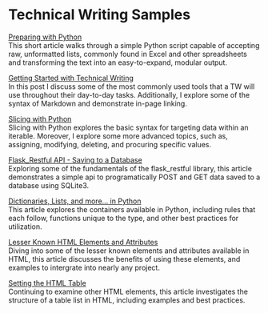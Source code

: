 # Technical Writing Samples

[Preparing with Python](https://jeffreygraessley.com/blog/2023/preparing-with-python)  
This short article walks through a simple Python script capable of accepting raw, unformatted lists, commonly found in Excel and other spreadsheets and transforming the text into an easy-to-expand, modular output.

[Getting Started with Technical Writing](https://jeffreygraessley.com/blog/2023/getting-started-with-technical-writing)  
In this post I discuss some of the most commonly used tools that a TW will use throughout their day-to-day tasks. Additionally, I explore some of the syntax of Markdown and demonstrate in-page linking.

[Slicing with Python](http://jeffreygraessley.com/blog/2023/slicing-with-python)  
Slicing with Python explores the basic syntax for targeting data within an iterable. Moreover, I explore some more advanced topics, such as, assigning, modifying, deleting, and procuring specific values.

[Flask_Restful API - Saving to a Database](https://jeffreygraessley.com/blog/2023/flask-restful-api)  
Exploring some of the fundamentals of the flask_restful library, this article demonstrates a simple api to programatically POST and GET data saved to a database using SQLite3. 

[Dictionaries, Lists, and more... in Python](https://jeffreygraessley.com/blog/2023/dictionaries-lists-and-more)  
This article explores the containers available in Python, including rules that each follow, functions unique to the type, and other best practices for utilization. 

[Lesser Known HTML Elements and Attributes](https://jeffreygraessley.com/blog/2023/lesser-known-html-elements-and-attributes)  
Diving into some of the lesser known elements and attributes available in HTML, this article discusses the benefits of using these elements, and examples to intergrate into nearly any project.

[Setting the HTML Table](https://jeffreygraessley.com/blog/2023/setting-the-html-table)  
Continuing to examine other HTML elements, this article investigates the structure of a table list in HTML, including examples and best practices. 
